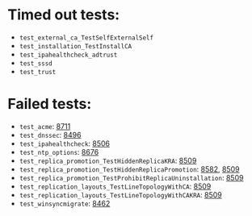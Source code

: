 # Timed out tests:
- `test_external_ca_TestSelfExternalSelf`
- `test_installation_TestInstallCA` 
- `test_ipahealthcheck_adtrust` 
- `test_sssd` 
- `test_trust` 
# Failed tests:
- `test_acme`: [8711](https://pagure.io/freeipa/issue/8711)
- `test_dnssec`: [8496](https://pagure.io/freeipa/issue/8496)
- `test_ipahealthcheck`: [8506](https://pagure.io/freeipa/issue/8506)
- `test_ntp_options`: [8676](https://pagure.io/freeipa/issue/8676) 
- `test_replica_promotion_TestHiddenReplicaKRA`: [8509](https://pagure.io/freeipa/issue/8509)
- `test_replica_promotion_TestHiddenReplicaPromotion`: [8582](https://pagure.io/freeipa/issue/8582), [8509](https://pagure.io/freeipa/issue/8509)
- `test_replica_promotion_TestProhibitReplicaUninstallation`: [8509](https://pagure.io/freeipa/issue/8509)
- `test_replication_layouts_TestLineTopologyWithCA`: [8509](https://pagure.io/freeipa/issue/8509)
- `test_replication_layouts_TestLineTopologyWithCAKRA`: [8509](https://pagure.io/freeipa/issue/8509)
- `test_winsyncmigrate`: [8462](https://pagure.io/freeipa/issue/8462)
